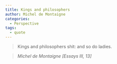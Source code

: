 ```yaml
---
title: Kings and philosophers
author: Michel de Montaigne
categories:
  - Perspective
tags:
  - quote
---
```


> Kings and philosophers shit: and so do ladies.

> <cite>Michel de Montaigne [Essays III, 13]</cite>

